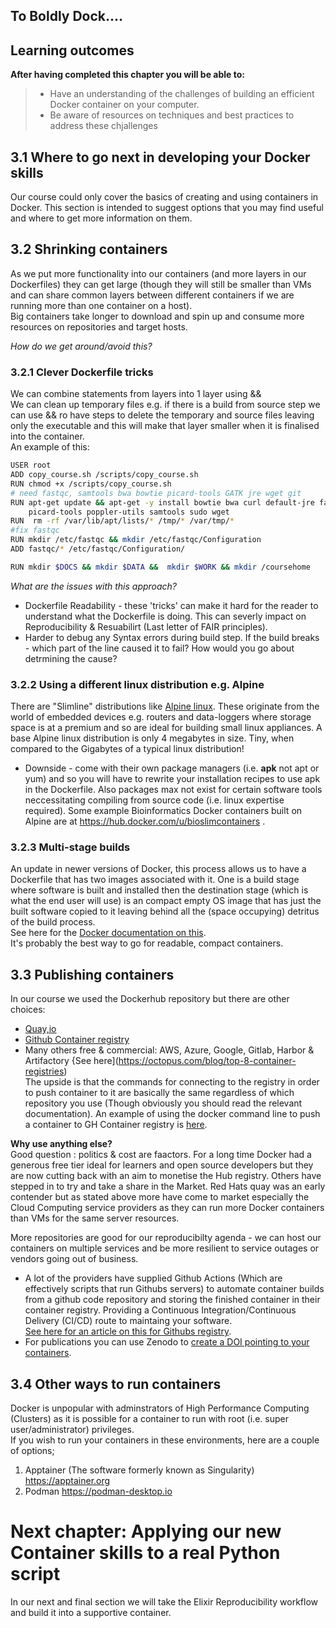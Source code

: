 ## To Boldly Dock....      

## Learning outcomes

**After having completed this chapter you will be able to:**

> - Have an understanding of the challenges of building an efficient Docker container on your computer.
> - Be aware of resources on techniques and best practices to address these chjallenges

   
## 3.1 Where to go next in developing your Docker skills
Our course could only cover the basics of creating and using containers in Docker. This section is intended to suggest options that you may find useful and where to get more information on them.    

## 3.2 Shrinking containers
As we put more functionality into our containers (and more layers in our Dockerfiles) they can get large (though they will still be smaller than VMs and can share common layers between different containers if we are running more than one container on a host).   
Big containers take longer to download and spin up and consume more resources on repositories and target hosts.   

_How do we get around/avoid this?_   

### 3.2.1 Clever Dockerfile tricks
We can combine statements from layers into 1 layer using &&    
We can clean up temporary files e.g. if there is a build from source step we can use && ro have steps to delete the temporary and source files leaving only the executable and this will make that layer smaller when it is finalised into the container.   
An example of this:
```sh
USER root
ADD copy_course.sh /scripts/copy_course.sh
RUN chmod +x /scripts/copy_course.sh 
# need fastqc, samtools bwa bowtie picard-tools GATK jre wget git
RUN apt-get update && apt-get -y install bowtie bwa curl default-jre fastqc git gzip monit \
    picard-tools poppler-utils samtools sudo wget
RUN  rm -rf /var/lib/apt/lists/* /tmp/* /var/tmp/* 
#fix fastqc
RUN mkdir /etc/fastqc && mkdir /etc/fastqc/Configuration
ADD fastqc/* /etc/fastqc/Configuration/

RUN mkdir $DOCS && mkdir $DATA &&  mkdir $WORK && mkdir /coursehome
```

_What are the issues with this approach?_    
* Dockerfile Readability - these 'tricks' can make it hard for the reader to understand 
what the Dockerfile is doing. This can severly impact on Reproducibility & Resuabilirt
(Last letter of FAIR principles).    
* Harder to debug any Syntax errors during build step. If the build breaks - which part of 
the line caused it to fail? How would you go about detrmining the cause?    

### 3.2.2 Using a different linux distribution e.g. Alpine
There are "Slimline" distributions like [Alpine linux](https://en.wikipedia.org/wiki/Alpine_Linux). These originate from the world of embedded devices e.g. routers and data-loggers where storage space is at a premium and so are ideal for building small linux appliances.
A base Alpine linux distribution is only 4 megabytes in size. Tiny, when compared to the Gigabytes of a typical linux distribution!
* Downside - come with their own package managers (i.e. __apk__ not apt or yum) and so you will have to rewrite your installation recipes to use apk in the Dockerfile. Also packages max not exist for certain software tools neccessitating compiling from source code (i.e. linux expertise required).
Some example Bioinformatics Docker containers built on Alpine are at https://hub.docker.com/u/bioslimcontainers .       

### 3.2.3 Multi-stage builds
An update in newer versions of Docker, this process allows us to have a Dockerfile that has two images associated with it. One is a build stage where software is built and installed then the destination stage (which is what the end user will use) is an compact empty OS image that has just the built software copied to it leaving behind all the (space occupying) detritus of the build process.    
See here for the [Docker documentation on this](https://docs.docker.com/build/building/multi-stage/).   
It's probably the best way to go for readable, compact containers.    

## 3.3 Publishing containers
In our course we used the Dockerhub repository but there are other choices:   
* [Quay,io](https://quay.io)   
* [Github Container registry ](https://docs.github.com/en/packages/working-with-a-github-packages-registry/working-with-the-container-registry)  
* Many others free & commercial: AWS, Azure, Google, Gitlab, Harbor & Artifactory {See here](https://octopus.com/blog/top-8-container-registries)    
The upside is that the commands for connecting to the registry in order to push container to it are basically the same regardless of which repository you use (Though obviously you should read the relevant documentation).
An example of using the docker command line to push a container to GH Container registry is [here](https://docs.github.com/en/packages/working-with-a-github-packages-registry/working-with-the-container-registry#pushing-container-images).
  
__Why use anything else?__   
Good question : politics & cost are faactors. For a long time Docker had a generous free tier ideal for learners and open source developers but they are now cutting back with an aim to monetise the Hub registry. Others have stepped in to try and take a share in the Market. Red Hats quay was an early contender but as stated above more have come to market especially the Cloud Computing service providers as they can run more Docker containers than VMs for the same server resources.  

More repositories are good for our reproducibilty agenda - we can host our containers on multiple services and be more resilient to service outages or vendors going out of business.
* A lot of the providers have supplied Github Actions (Which are effectively scripts that run Githubs servers) to automate container builds from a github code repository and storing the finished container in their container registry. Providing a Continuous Integration/Continuous Delivery (CI/CD) route to maintaing your software.    
[See here for an article on  this for Githubs registry](https://docs.github.com/en/packages/managing-github-packages-using-github-actions-workflows/publishing-and-installing-a-package-with-github-actions#upgrading-a-workflow-that-accesses-a-registry-using-a-personal-access-token).    
* For publications you can use Zenodo to [create a DOI pointing to your containers](https://docs.github.com/en/repositories/archiving-a-github-repository/referencing-and-citing-content#).    

## 3.4 Other ways to run containers    
Docker is unpopular with adminstrators of High Performance Computing (Clusters) as it is possible for a container to run with root (i.e. super user/administrator) privileges.   
If you wish to run your containers in these environments, here are a couple of options;   
1. Apptainer (The software formerly known as Singularity) https://apptainer.org
2. Podman https://podman-desktop.io
   

# Next chapter: Applying our new Container skills to a real Python script    
In our next and final section we will take the Elixir Reproducibility workflow and build it into a supportive container.      

